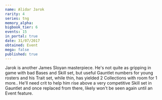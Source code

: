 ```yaml
---
name: Alidar Jarok
rarity: 4
series: tng
memory_alpha:
bigbook_tier: 6
events: 15
in_portal: true
date: 31/07/2017
obtained: Event
mega: false
published: true
---
```


Jarok is another James Sloyan masterpiece. He's not quite as gripping in game with bad Bases and Skill set, but useful Gauntlet numbers for young rosters and his Trait set, while thin, has yielded 2 Collections with room for 1 more.. He'll need crit to help him rise above a very competitive Skill set in Gauntlet and once replaced from there, likely won't be seen again until an Event feature.

